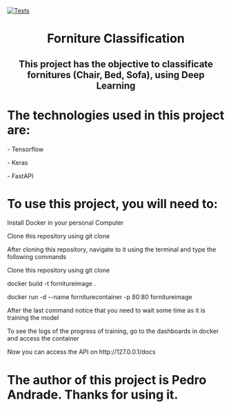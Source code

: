 [![Tests](https://github.com/andrdpedro/hypermodern-python/workflows/Tests/badge.svg)](https://github.com/andrdpedro/hypermodern-python/actions?workflow=Tests)
<h1 align="center">Forniture Classification</h1>

<h2 align="center" href="#objective">This project has the objective to classificate fornitures (Chair, Bed, Sofa), using Deep Learning</h2>

<h1 href="#technologies">The technologies used in this project are:</h1>
<p>- Tensorflow</p>
<p>- Keras</p>
<p>- FastAPI</p>

<h1 href="userguide">To use this project, you will need to:</h1>
<p> Install Docker in your personal Computer</p>
<p> Clone this repository using git clone</p>
<p> After cloning this repository, navigate to it using the terminal and type the following commands</p>
<p> Clone this repository using git clone</p>
<p> docker build -t fornitureimage .</p>
<p> docker run -d --name forniturecontainer -p 80:80 fornitureimage</p>
<p> After the last command notice that you need to wait some time as it is training the model</p>
<p> To see the logs of the progress of training, go to the dashboards in docker and access the container</p>
<p> Now you can access the API on http://127.0.0.1/docs</p>

<h1 href="#author">The author of this project is Pedro Andrade. Thanks for using it.</h1>
